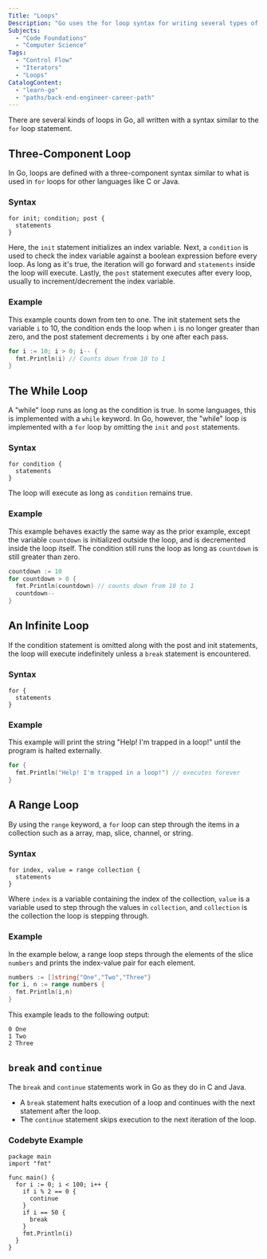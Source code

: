 ```yaml
---
Title: "Loops"
Description: "Go uses the for loop syntax for writing several types of loop statements."
Subjects:
  - "Code Foundations"
  - "Computer Science"
Tags:
  - "Control Flow"
  - "Iterators"
  - "Loops"
CatalogContent:
  - "learn-go"
  - "paths/back-end-engineer-career-path"
---
```


There are several kinds of loops in Go, all written with a syntax similar to the `for` loop statement.

## Three-Component Loop

In Go, loops are defined with a three-component syntax similar to what is used in `for` loops for other languages like C or Java.

### Syntax

```pseudo
for init; condition; post {
  statements
}
```

Here, the `init` statement initializes an index variable. Next, a `condition` is used to check the index variable against a boolean expression before every loop. As long as it's true, the iteration will go forward and `statements` inside the loop will execute. Lastly, the `post` statement executes after every loop, usually to increment/decrement the index variable.

### Example

This example counts down from ten to one. The init statement sets the variable `i` to 10, the condition ends the loop when `i` is no longer greater than zero, and the post statement decrements `i` by one after each pass.

```go
for i := 10; i > 0; i-- {
  fmt.Println(i) // Counts down from 10 to 1
}
```

## The While Loop

A "while" loop runs as long as the condition is true. In some languages, this is implemented with a `while` keyword. In Go, however, the "while" loop is implemented with a `for` loop by omitting the `init` and `post` statements.

### Syntax

```pseudo
for condition {
  statements
}
```

The loop will execute as long as `condition` remains true.

### Example

This example behaves exactly the same way as the prior example, except the variable `countdown` is initialized outside the loop, and is decremented inside the loop itself. The condition still runs the loop as long as `countdown` is still greater than zero.

```go
countdown := 10
for countdown > 0 {
  fmt.Println(countdown) // counts down from 10 to 1
  countdown--
}
```

## An Infinite Loop

If the condition statement is omitted along with the post and init statements, the loop will execute indefinitely unless a `break` statement is encountered.

### Syntax

```pseudo
for {
  statements
}
```

### Example

This example will print the string "Help! I'm trapped in a loop!" until the program is halted externally.

```go
for {
  fmt.Println("Help! I'm trapped in a loop!") // executes forever
}
```

## A Range Loop

By using the `range` keyword, a `for` loop can step through the items in a collection such as a array, map, slice, channel, or string.

### Syntax

```pseudo
for index, value = range collection {
  statements
}
```

Where `index` is a variable containing the index of the collection, `value` is a variable used to step through the values in `collection`, and `collection` is the collection the loop is stepping through.

### Example

In the example below, a range loop steps through the elements of the slice `numbers` and prints the index-value pair for each element.

```go
numbers := []string{"One","Two","Three"}
for i, n := range numbers {
  fmt.Println(i,n)
}
```

This example leads to the following output:

```pseudo
0 One
1 Two
2 Three
```

## `break` and `continue`

The `break` and `continue` statements work in Go as they do in C and Java.

- A `break` statement halts execution of a loop and continues with the next statement after the loop.
- The `continue` statement skips execution to the next iteration of the loop.

### Codebyte Example

```codebyte/golang
package main
import "fmt"

func main() {
  for i := 0; i < 100; i++ {
    if i % 2 == 0 {
      continue
    }
    if i == 50 {
      break
    }
    fmt.Println(i)
  }
}
```
